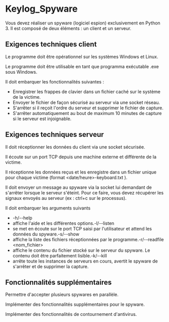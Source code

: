  # Keylog_Spyware
 Vous devez réaliser un spyware (logiciel espion) exclusivement en Python 3. Il est composé de deux éléments : un client et un  serveur.

 
 ##  Exigences techniques client
 
 Le programme doit être opérationnel sur les systèmes Windows et Linux.
 
 Le programme doit être utilisable en tant que programma exécutable .exe sous Windows.
 
 Il doit embarquer les fonctionnalités suivantes :
  - Enregistrer les frappes de clavier dans un fichier caché sur le système de la victime.
  - Envoyer le fichier de façon sécurisé au serveur via une socket réseau.
  - S'arrêter si il reçoit l'ordre du serveur et supprimer le fichier de capture.
  - S'arrêter automatiquement au bout de maximum 10 minutes de capture si le serveur est injoignable.
 
 ##  Exigences techniques serveur
 
 Il doit réceptionner les données du client via une socket sécurisée.
 
 Il écoute sur un port TCP depuis une machine externe et différente de la victime.
 
 Il réceptionne les données reçus et les enregistre dans un fichier unique pour chaque victime (format <date/heure>-keyboard.txt ).<ip-victime>
 
 Il doit envoyer un message au spyware via la socket lui demandant de s'arrêter lorsque le serveur s'éteint. Pour ce faire, vous devez récupérer les signaux envoyés au serveur (ex : ctrl+c sur le processus).
 
 Il doit embarquer les arguments suivants 
 
   -  -h/--help
   -  affiche l'aide et les différentes options.-l/--listen <port>
   -  se met en écoute sur le port TCP saisi par l'utilisateur et attend les données du spyware.-s/--show
   -  affiche la liste des fichiers réceptionnées par le programme.-r/--readfile <nom_fichier>
   -  affiche le contenu du fichier stocké sur le serveur du spyware. Le contenu doit être parfaitement lisible.-k/--kill
   -  arrête toute les instances de serveurs en cours, avertit le spyware de s'arrêter et de supprimer la capture.
 
 ##  Fonctionnalités supplémentaires
 
 Permettre d'accepter plusieurs spywares en parallèle.
 
 Implémenter des fonctionnalités supplémentaires pour le spyware.
 
 Implémenter des fonctionnalités de contournement d'antivirus.
